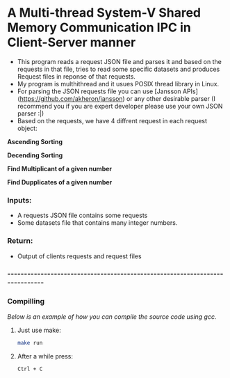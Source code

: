 # A Multi-thread System-V Shared Memory Communication IPC in Client-Server manner
* This program reads a request JSON file and parses it and based on the requests in that file, tries to read some specific datasets and produces Request files in reponse of that requests.
* My program is multhithread and it usues POSIX thread library in Linux.
* For parsing the JSON requests file you can use [Jansson APIs] (https://github.com/akheron/jansson) or any other desirable parser (I recommend you if you are expert developer please use your own JSON parser :|)
* Based on the requests, we have 4 diffrent request in each request object:

**Ascending Sorting**

**Decending Sorting**

**Find Multiplicant of a given number**

**Find Dupplicates of a given number**

### Inputs:
* A requests JSON file contains some requests
* Some datasets file that contains many integer numbers.
### Return: 
* Output of clients requests and request files  
### ----------------------------------------------------------------------------

### Compilling

_Below is an example of how you can compile the source code using gcc._

1. Just use make:
   ```sh
   make run
   ```
2. After a while press:
   ```sh
   Ctrl + C
   ```